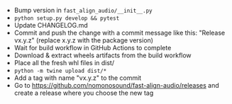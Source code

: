 * Bump version in `fast_align_audio/__init__.py`
* `python setup.py develop && pytest`
* Update CHANGELOG.md
* Commit and push the change with a commit message like this: "Release vx.y.z" (replace x.y.z with the package version)
* Wait for build workflow in GitHub Actions to complete
* Download & extract wheels artifacts from the build workflow
* Place all the fresh whl files in dist/
* `python -m twine upload dist/*`
* Add a tag with name "vx.y.z" to the commit
* Go to https://github.com/nomonosound/fast-align-audio/releases and create a release where you choose the new tag
